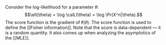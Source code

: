 Consider the log-likelihood for a parameter $\theta$: $$\ell(\theta) = \log \calL(\theta) = \log \Pr(X^n|\theta).$$The score function is the gradient of $\ell(\theta)$. The score function is used to define the [[Fisher information]]. Note that the score is data-dependent —  it is a random quantity. It also comes up when analyzing the asymptotics of the [[MLE]]. 